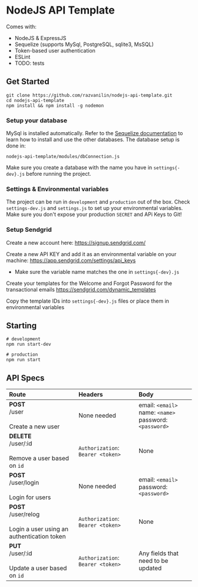 # NodeJS API Template

Comes with:
* NodeJS & ExpressJS
* Sequelize (supports MySql, PostgreSQL, sqlite3, MsSQL)
* Token-based user authentication
* ESLint
* TODO: tests

## Get Started

```
git clone https://github.com/razvanilin/nodejs-api-template.git
cd nodejs-api-template
npm install && npm install -g nodemon
```

### Setup your database

MySql is installed automatically. Refer to the [Sequelize documentation](http://docs.sequelizejs.com/manual/installation/getting-started) to learn how to install and use the other databases. The database setup is done in:

`nodejs-api-template/modules/dbConnection.js`

Make sure you create a database with the name you have in `settings{-dev}.js` before running the project.

### Settings & Environmental variables

The project can be run in `development` and `production` out of the box. Check `settings-dev.js` and `settings.js` to set up your environmental variables. Make sure you don't expose your production `SECRET` and APi Keys to Git!

### Setup Sendgrid

Create a new account here: https://signup.sendgrid.com/

Create a new API KEY and add it as an environmental variable on your machine: https://app.sendgrid.com/settings/api_keys

* Make sure the variable name matches the one in `settings{-dev}.js`

Create your templates for the Welcome and Forgot Password for the transactional emails https://sendgrid.com/dynamic_templates

Copy the template IDs into `settings{-dev}.js` files or place them in environmental variables

## Starting

```
# development
npm run start-dev

# production
npm run start
```

## API Specs

| Route          | Headers      | Body         |
| :------------- | :----------  | :----------- |
| **POST** <br> /user <br><br> Create a new user| None needed  | email: `<email>` <br> name: `<name>` <br> password: `<password>`    |
| **DELETE** <br> /user/:id <br><br> Remove a user based on `id`  | `Authorization`: `Bearer <token>` | None |
| **POST** <br> /user/login <br><br> Login for users | None needed | email: `<email>` <br> password: `<password>` |
| **POST** <br> /user/relog <br><br> Login a user using an authentication token | `Authorization`: `Bearer <token>` | None |
| **PUT** <br> /user/:id  <br></br> Update a user based on `id` | `Authorization`: `Bearer <token>` | Any fields that need to be updated |
